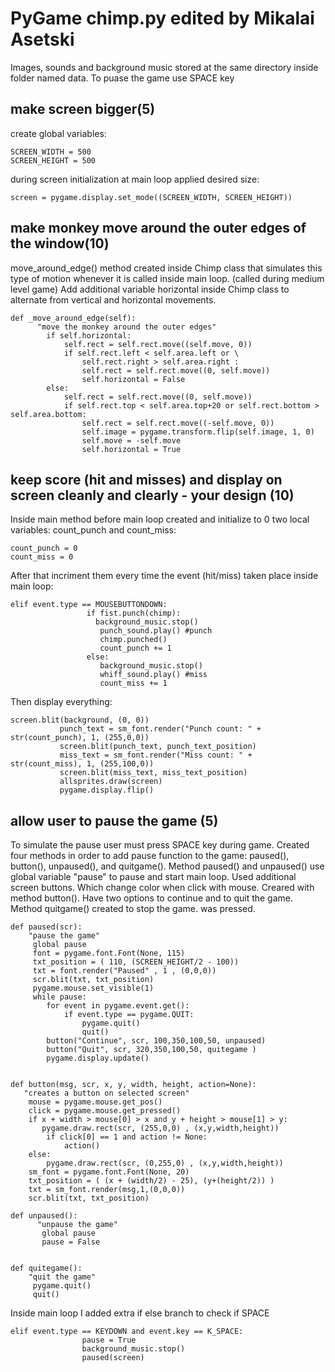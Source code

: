 # PyGame chimp.py edited by Mikalai Asetski

Images, sounds and background music stored at the same directory inside folder named data. 
To puase the game use SPACE key 

## make screen bigger(5)

create global variables: 
```
SCREEN_WIDTH = 500
SCREEN_HEIGHT = 500
```
during screen initialization at main loop applied desired size:
```
screen = pygame.display.set_mode((SCREEN_WIDTH, SCREEN_HEIGHT))
```

## make monkey move around the outer edges of the window(10)

move_around_edge() method created inside Chimp class that simulates this type of motion whenever it is called inside main loop. (called during medium level game) Add additional variable horizontal inside  Chimp class to alternate from vertical and horizontal movements. 

```
def _move_around_edge(self):
      "move the monkey around the outer edges"
        if self.horizontal:
            self.rect = self.rect.move((self.move, 0))
            if self.rect.left < self.area.left or \
                self.rect.right > self.area.right :
                self.rect = self.rect.move((0, self.move)) 
                self.horizontal = False
        else:
            self.rect = self.rect.move((0, self.move)) 
            if self.rect.top < self.area.top+20 or self.rect.bottom > self.area.bottom:
                self.rect = self.rect.move((-self.move, 0))
                self.image = pygame.transform.flip(self.image, 1, 0)
                self.move = -self.move
                self.horizontal = True   
 ```
 
 ## keep score (hit and misses) and display on screen cleanly and clearly - your design (10)
 
Inside main method before main loop created and initialize to 0  two local variables: count_punch and count_miss:
```
count_punch = 0 
count_miss = 0
```
After that incriment them every time the event (hit/miss) taken place inside main loop:
```
elif event.type == MOUSEBUTTONDOWN:
                 if fist.punch(chimp):
                   background_music.stop()
                    punch_sound.play() #punch
                    chimp.punched()
                    count_punch += 1
                 else:
                    background_music.stop()
                    whiff_sound.play() #miss
                    count_miss += 1
```

Then display everything: 
```
screen.blit(background, (0, 0))
           punch_text = sm_font.render("Punch count: " + str(count_punch), 1, (255,0,0))
           screen.blit(punch_text, punch_text_position)       
           miss_text = sm_font.render("Miss count: " + str(count_miss), 1, (255,100,0))
           screen.blit(miss_text, miss_text_position)
           allsprites.draw(screen)
           pygame.display.flip() 
 ```
 
 ## allow user to pause the game (5)
 
To simulate the pause user must press SPACE key during game. Created four methods in order to add pause function to the game: paused(), button(), unpaused(), and quitgame(). Method paused() and unpaused() use global variable "pause" to pause and start main loop. Used additional screen buttons. Which change color when click with mouse. Creared with method button(). Have two options to continue and to quit the game. Method quitgame() created to stop the game. was pressed.  

```
def paused(scr):
    "pause the game"
     global pause
     font = pygame.font.Font(None, 115)
     txt_position = ( 110, (SCREEN_HEIGHT/2 - 100)) 
     txt = font.render("Paused" , 1 , (0,0,0))
     scr.blit(txt, txt_position)
     pygame.mouse.set_visible(1)
     while pause:
        for event in pygame.event.get():
            if event.type == pygame.QUIT:
                pygame.quit()
                quit()
        button("Continue", scr, 100,350,100,50, unpaused)
        button("Quit", scr, 320,350,100,50, quitegame )
        pygame.display.update()
 
 
def button(msg, scr, x, y, width, height, action=None):
   "creates a button on selected screen"
    mouse = pygame.mouse.get_pos()
    click = pygame.mouse.get_pressed()
    if x + width > mouse[0] > x and y + height > mouse[1] > y:
       pygame.draw.rect(scr, (255,0,0) , (x,y,width,height))
        if click[0] == 1 and action != None:
            action()         
    else:
        pygame.draw.rect(scr, (0,255,0) , (x,y,width,height))
    sm_font = pygame.font.Font(None, 20)
    txt_position = ( (x + (width/2) - 25), (y+(height/2)) )
    txt = sm_font.render(msg,1,(0,0,0))
    scr.blit(txt, txt_position)
   
def unpaused():
      "unpause the game"
       global pause
       pause = False


def quitegame():
    "quit the game"
     pygame.quit()
     quit()

```
Inside main loop I added extra if else branch to check if SPACE 

```
elif event.type == KEYDOWN and event.key == K_SPACE:
                pause = True
                background_music.stop()
                paused(screen)
```
















